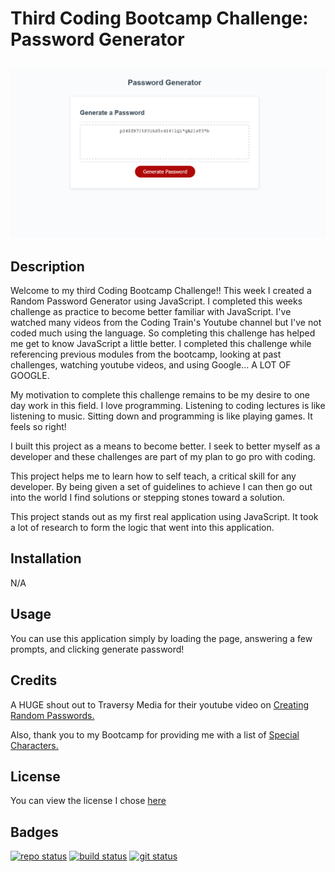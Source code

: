 # Third Coding Bootcamp Challenge: Password Generator

##

<img src="Password-Generator.png" />

## Description

Welcome to my third Coding Bootcamp Challenge!! This week I created a Random Password Generator using JavaScript. I completed this weeks challenge as practice to become better familiar with JavaScript. I've watched many videos from the Coding Train's Youtube channel but I've not coded much using the language. So completing this challenge has helped me get to know JavaScript a little better. I completed this challenge while referencing previous modules from the bootcamp, looking at past challenges, watching youtube videos, and using Google... A LOT OF GOOGLE.

My motivation to complete this challenge remains to be my desire to one day work in this field. I love programming. Listening to coding lectures is like listening to music. Sitting down and programming is like playing games. It feels so right!

I built this project as a means to become better. I seek to better myself as a developer and these challenges are part of my plan to go pro with coding.

This project helps me to learn how to self teach, a critical skill for any developer. By being given a set of guidelines to achieve I can then go out into the world I find solutions or stepping stones toward a solution.

This project stands out as my first real application using JavaScript. It took a lot of research to form the logic that went into this application.

## Installation

N/A

## Usage

You can use this application simply by loading the page, answering a few prompts, and clicking generate password!

## Credits

A HUGE shout out to Traversy Media for their youtube video on [Creating Random Passwords.](https://www.youtube.com/watch?v=duNmhKgtcsI)

Also, thank you to my Bootcamp for providing me with a list of [Special Characters.](https://owasp.org/www-community/password-special-characters)

## License

You can view the license I chose [here](https://choosealicense.com/licenses/mit/)

## Badges

[![repo status](https://img.shields.io/badge/repo%20status-active-limegreen)](https://d-whipp.github.io/third-bootcamp-challenge/)
[![build status](https://img.shields.io/badge/status-stable-limegreen)](https://d-whipp.github.io/third-bootcamp-challenge/)
[![git status](https://img.shields.io/badge/git%20status-deployed-limegreen)](https://d-whipp.github.io/third-bootcamp-challenge/)
